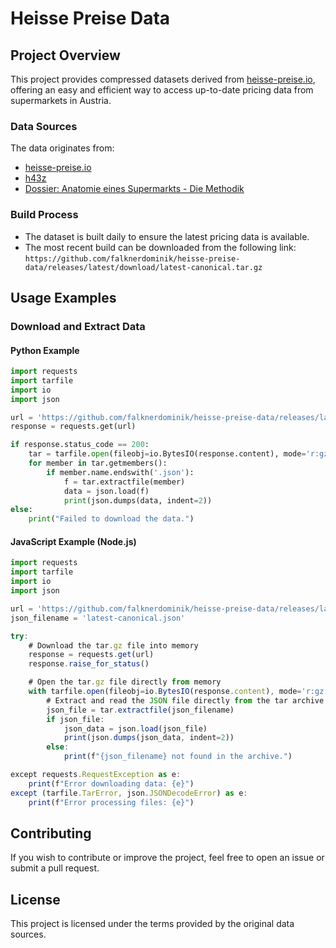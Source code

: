 # Heisse Preise Data

## Project Overview
This project provides compressed datasets derived from [heisse-preise.io](https://github.com/badlogic/heissepreise), offering an easy and efficient way to access up-to-date pricing data from supermarkets in Austria.

### Data Sources
The data originates from:
- [heisse-preise.io](https://github.com/badlogic/heissepreise)
- [h43z](https://h.43z.one)
- [Dossier: Anatomie eines Supermarkts - Die Methodik](https://www.dossier.at/dossiers/supermaerkte/quellen/anatomie-eines-supermarkts-die-methodik/)

### Build Process
- The dataset is built daily to ensure the latest pricing data is available.
- The most recent build can be downloaded from the following link:
  `https://github.com/falknerdominik/heisse-preise-data/releases/latest/download/latest-canonical.tar.gz`

## Usage Examples

### Download and Extract Data

#### Python Example
```python
import requests
import tarfile
import io
import json

url = 'https://github.com/falknerdominik/heisse-preise-data/releases/latest/download/latest-canonical.tar.gz'
response = requests.get(url)

if response.status_code == 200:
    tar = tarfile.open(fileobj=io.BytesIO(response.content), mode='r:gz')
    for member in tar.getmembers():
        if member.name.endswith('.json'):
            f = tar.extractfile(member)
            data = json.load(f)
            print(json.dumps(data, indent=2))
else:
    print("Failed to download the data.")
```

#### JavaScript Example (Node.js)
```javascript
import requests
import tarfile
import io
import json

url = 'https://github.com/falknerdominik/heisse-preise-data/releases/latest/download/latest-canonical.tar.gz'
json_filename = 'latest-canonical.json'

try:
    # Download the tar.gz file into memory
    response = requests.get(url)
    response.raise_for_status()

    # Open the tar.gz file directly from memory
    with tarfile.open(fileobj=io.BytesIO(response.content), mode='r:gz') as tar:
        # Extract and read the JSON file directly from the tar archive
        json_file = tar.extractfile(json_filename)
        if json_file:
            json_data = json.load(json_file)
            print(json.dumps(json_data, indent=2))
        else:
            print(f"{json_filename} not found in the archive.")

except requests.RequestException as e:
    print(f"Error downloading data: {e}")
except (tarfile.TarError, json.JSONDecodeError) as e:
    print(f"Error processing files: {e}")
```

## Contributing
If you wish to contribute or improve the project, feel free to open an issue or submit a pull request.

## License
This project is licensed under the terms provided by the original data sources.

